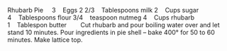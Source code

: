 Rhubarb Pie
 
 
3    Eggs
2 2/3    Tablespoons milk
2    Cups sugar
4    Tablespoons flour
3/4    teaspoon nutmeg
4    Cups rhubarb
1    Tablespon butter
    
 
Cut rhubarb and pour boiling water over and let stand 10 minutes. 
Pour ingredients in pie shell – bake 400° for 50 to 60 minutes.
Make lattice top.
 
